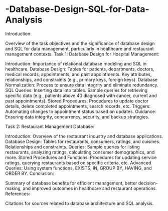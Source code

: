 # -Database-Design-SQL-for-Data-Analysis

Introduction:

Overview of the task objectives and the significance of database design and SQL for data management, particularly in healthcare and restaurant management contexts.
Task 1: Database Design for Hospital Management:

Introduction: Importance of relational database modeling and SQL in healthcare.
Database Design:
Tables for patients, departments, doctors, medical records, appointments, and past appointments.
Key attributes, relationships, and constraints (e.g., primary keys, foreign keys).
Database Normalization: Process to ensure data integrity and eliminate redundancy.
SQL Queries:
Inserting data into tables.
Sample queries for retrieving specific data (e.g., patients above 40 diagnosed with cancer, current and past appointments).
Stored Procedures:
Procedures to update doctor details, delete completed appointments, search records, etc.
Triggers: Automating changes to appointment status based on updates.
Guidance:
Ensuring data integrity, concurrency, security, and backup strategies.

Task 2: Restaurant Management Database:

Introduction: Overview of the restaurant industry and database applications.
Database Design:
Tables for restaurants, consumers, ratings, and cuisines.
Relationships and constraints.
Queries:
Sample queries for listing restaurants, analyzing ratings, calculating consumer demographics, and more.
Stored Procedures and Functions:
Procedures for updating service ratings, querying restaurants based on specific criteria, etc.
Advanced Queries:
Using system functions, EXISTS, IN, GROUP BY, HAVING, and ORDER BY.
Conclusion:

Summary of database benefits for efficient management, better decision-making, and improved outcomes in healthcare and restaurant operations.
References:

Citations for sources related to database architecture and SQL analysis.
